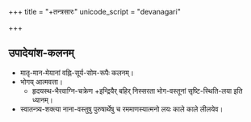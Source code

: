 +++
title = "+तन्त्रसारः"
unicode_script = "devanagari"

+++

## उपादेयांश-कलनम्
- मातृ-मान-मेयानां वह्नि-सूर्य-सोम-रूपैः कलनम्।
- भोगय् आत्मवत्ता। 
  - हृदयस्थ-भैरवाग्नि-चक्रेण +इन्द्रियैर् बहिर् निस्सरता भोग-वस्तूनां सृष्टि-स्थिति-लया इति ध्यानम्।
- स्वातन्त्र्य-शक्त्या नाना-वस्तुषु पुरुषार्थेषु च रममाणस्यात्मनो लयः काले काले लीलयेव।
